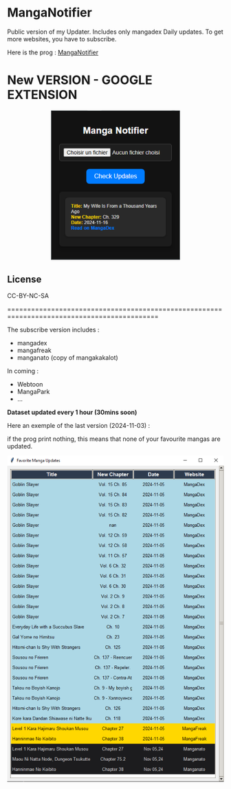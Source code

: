 # MangaNotifier
Public version of my Updater. Includes only mangadex Daily updates.  To get more websites, you have to subscribe.

Here is the prog : [MangaNotifier](https://github.com/Ellimaaac/MangaNotifier/blob/main/MangaNotifier.py)

# New VERSION - GOOGLE EXTENSION 
<p align="center"><img src="MNGE1.png" width="300" /> </p> 

## License
CC-BY-NC-SA

============================================================================================

The subscribe version includes : 
- mangadex
- mangafreak
- manganato (copy of mangakakalot)

In coming : 
- Webtoon
- MangaPark
- ...

**Dataset updated every 1 hour (30mins soon)**

Here an exemple of the last version (2024-11-03) : 

if the prog print nothing, this means that none of your favourite mangas are updated.

<p align="center"><img src="GIMU3.png" width="700" /> </p> 
